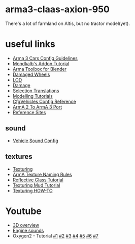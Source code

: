arma3-claas-axion-950
=====================
There's a lot of farmland on Altis, but no tractor model(yet).

useful links
============
 * [Arma 3 Cars Config Guidelines](http://community.bistudio.com/wiki/Arma_3_Cars_Config_Guidelines)
 * [Mondkalb's Addon Tutorial](https://community.bistudio.com/wiki/Mondkalb%27s_Addon_Tutorial)
 * [Arma Toolbox for Blender](http://friedenhq.org/?page_id=251)
 * [Damaged Wheels](http://tactical.nekromantix.com/wiki/doku.php?id=arma2:modeling:damaged_wheels)
 * [LOD](http://community.bistudio.com/wiki/LOD)
 * [Damage](http://community.bistudio.com/wiki/Damage)
 * [Selection Translations](http://community.bistudio.com/wiki/Translations)
 * [Modelling Tutorials](http://community.bistudio.com/wiki/Modelling_Tutorials)
 * [CfgVehicles Config Reference](http://community.bistudio.com/wiki/CfgVehicles_Config_Reference)
 * [ArmA 2 To ArmA 3 Port](http://tactical.nekromantix.com/wiki/doku.php?id=arma3:port-arma2)
 * [Reference Sites](http://tactical.nekromantix.com/wiki/doku.php?id=reference_sites)

sound
-----
 * [Vehicle Sound Config](http://www.realitymod.com/forum/blogs/26436/b286-arma-2-vehicle-sound-config-tutorial-introduction.html)

textures
--------
 * [Texturing](http://tactical.nekromantix.com/wiki/doku.php?id=arma:texturing)
 * [ArmA Texture Naming Rules](http://tactical.nekromantix.com/wiki/doku.php?id=arma:texturing:texture_naming_rules)
 * [Reflective Glass Tutorial](http://tactical.nekromantix.com/wiki/doku.php?id=arma:texturing:reflective_glass_tut)
 * [Texturing Mud Tutorial](http://tactical.nekromantix.com/wiki/doku.php?id=arma:texturing:mud_texture_tut)
 * [Texturing HOW-TO](http://tactical.nekromantix.com/wiki/doku.php?id=arma:texturing:texturing_howto)

Youtube
=======
 * [3D overview](http://youtu.be/atPHisGPnlw)
 * [Engine sounds](http://youtu.be/5AoxPEM6rvc?t=1m29s)
 * Oxygen2 - Tutorial
    [#1](http://www.youtube.com/watch?v=YqFss3fzt5w)
    [#2](http://www.youtube.com/watch?v=44eL3yWUh6Y)
    [#3](http://www.youtube.com/watch?v=QEEwkramckU)
    [#4](http://www.youtube.com/watch?v=BWbiWrPa1dI)
    [#5](http://www.youtube.com/watch?v=NfliiT2ws_c)
    [#6](http://www.youtube.com/watch?v=OQ9MOW8aoz4)
    [#7](http://www.youtube.com/watch?v=jhietsA1akY)

